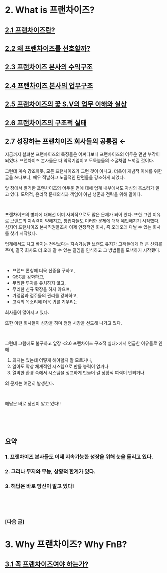 # 2. What is 프랜차이즈?

## [2.1 프랜차이즈란?](https://github.com/DanielKim0728/blog/blob/master/2.1%20%ED%94%84%EB%9E%9C%EC%B0%A8%EC%9D%B4%EC%A6%88%EB%9E%80%3F%20.md)

## [2.2 왜 프랜차이즈를 선호할까?](https://github.com/DanielKim0728/blog/blob/master/2.2%20%EC%99%9C%20%ED%94%84%EB%9E%9C%EC%B0%A8%EC%9D%B4%EC%A6%88%EB%A5%BC%20%EC%84%A0%ED%98%B8%ED%95%A0%EA%B9%8C%3F.md)

## [2.3 프랜차이즈 본사의 수익구조](https://github.com/DanielKim0728/blog/blob/master/2.3%20%ED%94%84%EB%9E%9C%EC%B0%A8%EC%9D%B4%EC%A6%88%20%EB%B3%B8%EC%82%AC%EC%9D%98%20%EC%88%98%EC%9D%B5%EA%B5%AC%EC%A1%B0.md)

## [2.4 프랜차이즈 본사의 업무구조](https://github.com/DanielKim0728/blog/blob/master/2.4%20%ED%94%84%EB%9E%9C%EC%B0%A8%EC%9D%B4%EC%A6%88%20%EB%B3%B8%EC%82%AC%EC%9D%98%20%EC%97%85%EB%AC%B4%EA%B5%AC%EC%A1%B0.md)

## [2.5 프랜차이즈의 꽃 S.V의 업무 이해와 실상](https://github.com/DanielKim0728/blog/blob/master/2.5%20%ED%94%84%EB%9E%9C%EC%B0%A8%EC%9D%B4%EC%A6%88%EC%9D%98%20%EA%BD%83%20S.V%EC%9D%98%20%EC%97%85%EB%AC%B4%20%EC%9D%B4%ED%95%B4%EC%99%80%20%EC%8B%A4%EC%83%81.md)

## [2.6 프랜차이즈의 구조적 실태](https://github.com/DanielKim0728/blog/blob/master/2.6%20%ED%94%84%EB%9E%9C%EC%B0%A8%EC%9D%B4%EC%A6%88%EC%9D%98%20%EA%B5%AC%EC%A1%B0%EC%A0%81%20%EC%8B%A4%ED%83%9C.md)

## 2.7 성장하는 프랜차이즈 회사들의 공통점 ←

지금까지 살펴본 프랜차이즈의 특징들은 어쩌다보니 프랜차이즈의 어두운 면만 부각이 되었다.
프랜차이즈 본사들은 다 악덕기업이고 도둑놈들의 소굴처럼 느껴질 것이다.

그런데 계속 강조하듯, 모든 프랜차이즈가 그런 것이 아니고,
더욱이 개념적 이해를 위한 글을 쓰다보니, 매우 적날하고 노골적인 단편들을 강조하게 되었다.

앞 장에서 열거한 프랜차이즈의 어두운 면에 대해 업계 내부에서도 자성의 목소리가 일고 있다.
도덕적, 윤리적 문제의식과 책임이 아닌 생존과 전략을 위해 말이다.

<br>

프랜차이즈의 병폐에 대해선 이미 사회적으로도 많은 문제가 되어 왔다. 또한 그런 이유로 브랜드의 지속력이 약해지고, 창업자들도 이러한 문제에 대해 예민해지기 시작했다. 심지어 프랜차이즈 본사직원들조차 이제 안정적인 회사, 즉 오래오래 다닐 수 있는 회사를 찾기 시작했다. 

업계에서도 치고 빠지는 전략보다는 지속가능한 브랜드 유지가 고객들에게 더 큰 신뢰를 주며, 결국 회사도 더 오래 갈 수 있는 길임을 인식하고 그 방법들을 모색하기 시작했다.

<br>

- 브랜드 론칭에 더욱 신중을 구하고,
- QSC를 강화하고,
- 무리한 투자를 유치하지 않고,
- 무리한 신규 확장을 하지 않으며,
- 가맹점과 점주들의 관리를 강화하고,
- 고객의 목소리에 더욱 귀를 기우리는

회사들이 많아지고 있다.

또한 이런 회사들이 성장을 하며 점점 시장을 선도해 나가고 있다.

<br>

그런데 그럼에도 불구하고 
앞장 <2.6 프랜차이즈 구조적 실태>에서 언급한 이유들로 인해 
1. 의지는 있는데 어떻게 해야할지 잘 모르거나,
2. 알아도 막상 체계적인 시스템으로 만들 능력이 없거나
3. 열악한 환경 속에서 시스템을 정교하게 만들어 갈 상황적 여력이 안되거나

의 문제는 여전히 발생한다.

<br>

해답은 바로 당신이 알고 있다!!



<br><br><br>

## 요약
### 1. 프랜차이즈 본사들도 이제 지속가능한 성장을 위해 눈을 돌리고 있다.
### 2. 그러나 무지와 무능, 상황적 한계가 있다.
### 3. 해답은 바로 당신이 알고 있다!


<br><br><br>

### [다음 글]

# 3. Why 프랜차이즈? Why FnB?

## [3.1 꼭 프랜차이즈여야 하는가?](https://github.com/DanielKim0728/blog/blob/master/3.1%20%EA%BC%AD%20%ED%94%84%EB%9E%9C%EC%B0%A8%EC%9D%B4%EC%A6%88%EC%97%AC%EC%95%BC%20%ED%95%98%EB%8A%94%EA%B0%80%3F.md)
